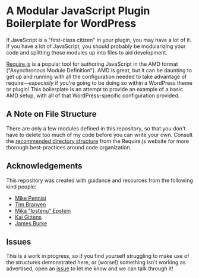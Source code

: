 A Modular JavaScript Plugin Boilerplate for WordPress
=====================================================

If JavaScript is a "first-class citizen" in your plugin, you may have a lot of it. If you have a lot of JavaScript, you should probably be modularizing your code and splitting those modules up into files to aid development.

[Require.js](http://requirejs.org) is a popular tool for authoring JavaScript in the AMD format ("Asynchronous Module Definition"). AMD is great, but it can be daunting to get up and running with all the configuration needed to take advantage of require—*especially* if you're going to be doing so within a WordPress theme or plugin! This boilerplate is an attempt to provide an example of a basic AMD setup, with all of that WordPress-specific configuration provided.

## A Note on File Structure

There are only a few modules defined in this repository, so that you don't have to delete too much of my code before you can write your own. Consult the [recommended directory structure](http://requirejs.org/docs/api.html#jsfiles) from the Require.js website for more thorough best-practices around code organization.

## Acknowledgements

This repository was created with guidance and resources from the following kind people:

* [Mike Pennisi](https://github.com/jugglinmike)
* [Tim Branyen](https://github.com/tbranyen)
* [Mika "Ipstenu" Epstein](http://ipstenu.org/)
* [Kai Gittens](http://kaidez.com)
* [James Burke](http://requirejs.org/)

## Issues

This is a work in progress, so if you find yourself struggling to make use of the structures demonstrated here, or (worse!) something isn't working as advertised, open an [issue](https://github.com/kadamwhite/js-plugin-boilerplate/issues) to let me know and we can talk through it!
